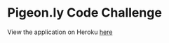 # Pigeon.ly Code Challenge

View the application on Heroku [here](https://pigeon-ly.herokuapp.com/)
